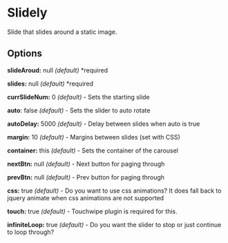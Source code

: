 Slidely
=======

Slide that slides around a static image.

Options
-------
**slideAroud:** null *(default)* *required

**slides:** null *(default)* *required

**currSlideNum:** 0 *(default)* - Sets the starting slide

**auto**: false *(default)* - Sets the slider to auto rotate

**autoDelay:** 5000 *(default)* - Delay between slides when auto is true

**margin:** 10 *(default)* - Margins between slides (set with CSS)

**container:** this *(default)* - Sets the container of the carousel

**nextBtn:** null *(default)* - Next button for paging through

**prevBtn:** null *(default)* - Prev button for paging through

**css:** true *(default)* - Do you want to use css animations? It does fall back to jquery animate when css animations are not supported

**touch:** true *(default)* - Touchwipe plugin is required for this.

**infiniteLoop:** true *(default)* - Do you want the slider to stop or just continue to loop through?
